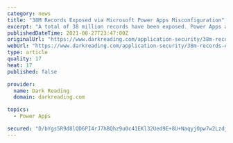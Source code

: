 ```yaml
---
category: news
title: "38M Records Exposed via Microsoft Power Apps Misconfiguration"
excerpt: "A total of 38 million records have been exposed. Power Apps are used to build low-code, cloud-hosted business intelligence apps, and Power Apps portals are used to create public websites so ..."
publishedDateTime: 2021-08-27T23:47:00Z
originalUrl: "https://www.darkreading.com/application-security/38m-records-exposed-via-microsoft-power-apps-misconfiguration?_mc=NL_DR_EDT_DR_weekly_20210826&cid=NL_DR_EDT_DR_weekly_20210826&elq_mid=105848&elq_cid=22023705"
webUrl: "https://www.darkreading.com/application-security/38m-records-exposed-via-microsoft-power-apps-misconfiguration?_mc=NL_DR_EDT_DR_weekly_20210826&cid=NL_DR_EDT_DR_weekly_20210826&elq_mid=105848&elq_cid=22023705"
type: article
quality: 17
heat: 17
published: false

provider:
  name: Dark Reading
  domain: darkreading.com

topics:
  - Power Apps

secured: "D/bYgs5R9d8lQD6PI4rJ7hBQhz9u0c41EKl32Ued9E+8U+NaqyjOpw7w2LzdjRMDhJmg3eOsUB9yf1mR/7oQtN+qm1bCkFbtMKz4M+g/nBcYLKBMUB7WDb90E7vG+X8yTMC8wgmFGSS9FkTfzBH4VHf8JLPqkfZOG1OnRWy8BWr56Cb1LtQcF1jhMRynpadXnjkk/maVDPhH/oXtV0d7HiCsxoXAblK3/o2I28MBHlIZnwCUhCGMHKep8lldoFX+SCiFyxhTn5Td+ZOy6uZbmz8u0Il+elrOqhXGAqPpdDBavvoiS+K5kod8H7C+PitezfyGkoMQvyH8pBu22ikX75aGyLY4Nq+q58sjS/TwwbE=;gvpxdRS1atFF8lIH/bePRw=="
---
```


